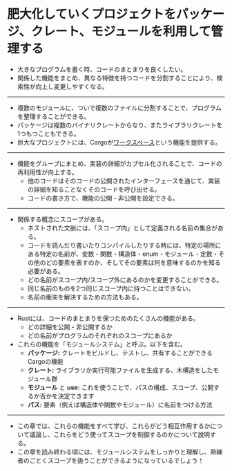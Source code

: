 <!--
# Managing Growing Projects with Packages, Crates, and Modules
-->
# 肥大化していくプロジェクトをパッケージ、クレート、モジュールを利用して管理する

<!--
As you write large programs, organizing your code will be important because
keeping track of your entire program in your head will become impossible. By
grouping related functionality and separating code with distinct features,
you’ll clarify where to find code that implements a particular feature and
where to go to change how a feature works.
-->
<!-- 大きなプログラムを書く時、そのすべてを頭の中に入れておくのは不可能になるため、コードのまとまりを良くすることが重要になります。
関係した機能をまとめ、異なる特徴を持つコードを分割することにより、特定の機能を実装しているコードを見つけたり、機能を変更したりするためにどこを探せば良いのかを明確にできます。 -->

- 大きなプログラムを書く時、コードのまとまりを良くしたい。
- 関係した機能をまとめ、異なる特徴を持つコードを分割することにより、検索性が向上し変更しやすくなる。

---

<!--
The programs we’ve written so far have been in one module in one file. As a
project grows, you can organize code by splitting it into multiple modules and
then multiple files. A package can contain multiple binary crates and
optionally one library crate. As a package grows, you can extract parts into
separate crates that become external dependencies. This chapter covers all
these techniques. For very large projects of a set of interrelated packages
that evolve together, Cargo provides workspaces, which we’ll cover in the
[“Cargo Workspaces”][workspaces] section in Chapter 14.
-->
<!-- 私達がこれまでに書いてきたプログラムは、一つのファイル内の一つのモジュール内にありました。
プロジェクトが大きくなるにつれて、これを複数のモジュールに、ついで複数のファイルに分割することで、プログラムを整理することができます。
パッケージは複数のバイナリクレートからなり、またライブラリクレートを1つもつこともできます。
パッケージが大きくなるにつれて、その一部を抜き出して分離したクレートにし、外部依存とするのもよいでしょう。
この章ではそれらのテクニックすべてを学びます。
相互に関係し合い、同時に成長するパッケージの集まりからなる巨大なプロジェクトには、
Cargoがワークスペースという機能を提供します。これは14章の[Cargoワークスペース][workspaces]ignore -->
<!-- で解説します。 -->

- 複数のモジュールに、ついで複数のファイルに分割することで、プログラムを整理することができる。
- パッケージは複数のバイナリクレートからなり、またライブラリクレートを1つもつこともできる。
- 巨大なプロジェクトには、Cargoが[ワークスペース][workspaces]という機能を提供する。

---

<!--
In addition to grouping functionality, encapsulating implementation details
lets you reuse code at a higher level: once you’ve implemented an operation,
other code can call that code via the code’s public interface without knowing
how the implementation works. The way you write code defines which parts are
public for other code to use and which parts are private implementation details
that you reserve the right to change. This is another way to limit the amount
of detail you have to keep in your head.
-->
<!-- 機能をグループにまとめられることに加え、実装の詳細がカプセル化されることにより、コードをより高いレベルで再利用できるようになります：
手続きを実装し終えてしまえば、他のコードはそのコードの公開されたインターフェースを通じて、実装の詳細を知ることなくそのコードを呼び出すことができるのです。
コードをどう書くかによって、どの部分が他のコードにも使える公開のものになるのか、それとも自分だけが変更できる非公開のものになるのかが決定されます。
これもまた、記憶しておくべき細部を制限してくれる方法のひとつです。 -->

- 機能をグループにまとめ、実装の詳細がカプセル化されることで、コードの再利用性が向上する。
  - 他のコードはそのコードの公開されたインターフェースを通じて、実装の詳細を知ることなくそのコードを呼び出せる。
  - コードの書き方で、機能の公開・非公開を設定できる。

---

<!--
A related concept is scope: the nested context in which code is written has a
set of names that are defined as “in scope.” When reading, writing, and
compiling code, programmers and compilers need to know whether a particular
name at a particular spot refers to a variable, function, struct, enum, module,
constant, or other item and what that item means. You can create scopes and
change which names are in or out of scope. You can’t have two items with the
same name in the same scope; tools are available to resolve name conflicts.
-->
<!-- 関係する概念にスコープがあります：
コードが記述されているネストされた文脈には、「スコープ内」として定義される名前の集合があります。
コードを読んだり書いたりコンパイルしたりする時には、プログラマーやコンパイラは特定の場所にある特定の名前が、変数・関数・構造体・enum・モジュール・定数・その他のどの要素を表すのか、そしてその要素は何を意味するのかを知る必要があります。
そこでスコープを作り、どの名前がスコープ内/スコープ外にあるのかを変更することができます。
同じ名前のものを2つ同じスコープ内に持つことはできません。そこで、名前の衝突を解決するための方法があります。 -->

- 関係する概念にスコープがある。
  - ネストされた文脈には、「スコープ内」として定義される名前の集合がある。
  - コードを読んだり書いたりコンパイルしたりする時には、特定の場所にある特定の名前が、変数・関数・構造体・enum・モジュール・定数・その他のどの要素を表すのか、そしてその要素は何を意味するのかを知る必要がある。
  - どの名前がスコープ内/スコープ外にあるのかを変更することができる。
  - 同じ名前のものを2つ同じスコープ内に持つことはできない。
  - 名前の衝突を解決するための方法もある。

---
<!--
Rust has a number of features that allow you to manage your code’s
organization, including which details are exposed, which details are private,
and what names are in each scope in your programs. These features, sometimes
collectively referred to as the *module system*, include:
-->
<!-- Rustには、どの詳細を公開するか、どの詳細を非公開にするか、どの名前がプログラムのそれぞれのスコープにあるか、といったコードのまとまりを保つためのたくさんの機能があります。
これらの機能は、まとめて「モジュールシステム」と呼ばれることがあり、以下のようなものが含まれます。 -->

- Rustには、コードのまとまりを保つためのたくさんの機能がある。
  - どの詳細を公開・非公開するか
  - どの名前がプログラムのそれぞれのスコープにあるか
- これらの機能を「モジュールシステム」と呼ぶ。以下を含む。
  * **パッケージ:** クレートをビルドし、テストし、共有することができるCargoの機能
  * **クレート:** ライブラリか実行可能ファイルを生成する、木構造をしたモジュール群
  * **モジュール** と **use:** これを使うことで、パスの構成、スコープ、公開するか否かを決定できます
  * **パス:** 要素（例えば構造体や関数やモジュール）に名前をつける方法

<!--
* **Packages:** A Cargo feature that lets you build, test, and share crates
* **Crates:** A tree of modules that produces a library or executable
* **Modules** and **use:** Let you control the organization, scope, and
  privacy of paths
* **Paths:** A way of naming an item, such as a struct, function, or module
-->
  
---

<!--
In this chapter, we’ll cover all these features, discuss how they interact, and
explain how to use them to manage scope. By the end, you should have a solid
understanding of the module system and be able to work with scopes like a pro!
-->
<!-- この章では、これらの機能をすべて学び、これらがどう相互作用するかについて議論し、これらをどう使ってスコープを制御するのかについて説明します。
この章を読み終わる頃には、モジュールシステムをしっかりと理解し、熟練者のごとくスコープを扱うことができるようになっているでしょう！ -->

- この章では、これらの機能をすべて学び、これらがどう相互作用するかについて議論し、これらをどう使ってスコープを制御するのかについて説明する。
- この章を読み終わる頃には、モジュールシステムをしっかりと理解し、熟練者のごとくスコープを扱うことができるようになっているでしょう！

[workspaces]: ch14-03-cargo-workspaces.html
